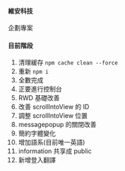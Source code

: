 #### 維安科技

企劃專案

#### 目前階段

1. 清理緩存 `npm cache clean --force`
2. 重新 `npm i`
3. 全數完成
4. 正要進行控制台
5. RWD 基礎改善
6. 改善 scrollIntoView 的 ID
7. 調整 scrollIntoView 位置
8. messagepopup 的關閉改善
9. 簡約字體變化
10. 增加語系(目前唯一英語)
11. information 共享成 public
12. 新增登入翻譯
